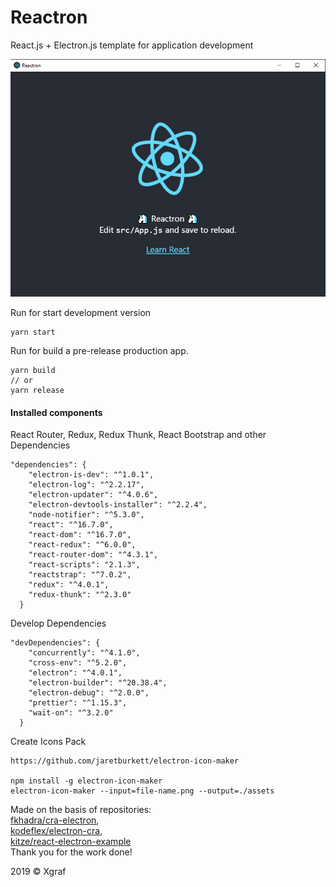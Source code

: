 # Reactron
React.js + Electron.js template for application development

![alt text](/design/screen.png "Reactron")

Run for start development version
```
yarn start
```
Run for build a pre-release production app.
```
yarn build
// or 
yarn release
```

#### Installed components
React Router, Redux, Redux Thunk, React Bootstrap and other Dependencies 
```
"dependencies": {
    "electron-is-dev": "^1.0.1",
    "electron-log": "^2.2.17",
    "electron-updater": "^4.0.6",
    "electron-devtools-installer": "^2.2.4",
    "node-notifier": "^5.3.0",
    "react": "^16.7.0",
    "react-dom": "^16.7.0",
    "react-redux": "^6.0.0",
    "react-router-dom": "^4.3.1",
    "react-scripts": "2.1.3",
    "reactstrap": "^7.0.2",
    "redux": "^4.0.1",
    "redux-thunk": "^2.3.0"
  }
```
Develop Dependencies

```
"devDependencies": {
    "concurrently": "^4.1.0",
    "cross-env": "^5.2.0",
    "electron": "^4.0.1",
    "electron-builder": "^20.38.4",
    "electron-debug": "^2.0.0",
    "prettier": "^1.15.3",
    "wait-on": "^3.2.0"
  }
```

Create Icons Pack
```
https://github.com/jaretburkett/electron-icon-maker

npm install -g electron-icon-maker
electron-icon-maker --input=file-name.png --output=./assets
```

Made on the basis of repositories:   
[fkhadra/cra-electron],   
[kodeflex/electron-cra],   
[kitze/react-electron-example]  
Thank you for the work done!


2019 &#169; Xgraf

[fkhadra/cra-electron]: https://github.com/fkhadra/cra-electron
[kodeflex/electron-cra]: https://github.com/kodeflex/electron-cra
[kitze/react-electron-example]: https://github.com/kitze/react-electron-example  

